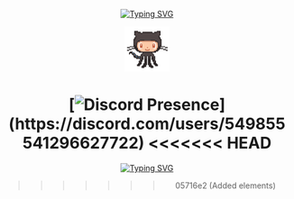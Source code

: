 <!--
**kirikagayami/kirikagayami** is a ✨ _special_ ✨ repository because its `README.md` (this file) appears on your GitHub profile.

Here are some ideas to get you started:

- 🔭 I’m currently working on ...
- 🌱 I’m currently learning ...
- 👯 I’m looking to collaborate on ...
- 🤔 I’m looking for help with ...
- 💬 Ask me about ...
- 📫 How to reach me: ...
- 😄 Pronouns: ...
- ⚡ Fun fact: ...
-->

<!-- Initial Section -->
  <div align="center">
  
  [![Typing SVG](https://readme-typing-svg.demolab.com?font=Rubik&size=30&duration=2000&pause=500&color=AFFFAF&center=true&vCenter=true&width=435&lines=Hi+There!+%F0%9F%91%8B;I'm+Alif+Maulana+%F0%9F%99%86%E2%80%8D%E2%99%82%EF%B8%8F;IT+Student;Universiti+Utara+Malaysia)](https://github.com/kirikagayami)

  <img src="octocat.gif" alt="octocat" width="80" />

  [![Discord Presence](https://lanyard.kyrie25.dev/api/549855541296627722?showBanner=animated&waveColor=transparent&bannerFilter=brightness(0.8)%20blur(2px))](https://discord.com/users/549855541296627722)
<<<<<<< HEAD
=======

[![Typing SVG](https://readme-typing-svg.demolab.com?font=Rubik&duration=500&color=AFFFAF&center=true&vCenter=true&multiline=true&repeat=false&width=435&height=80&lines=%5E%5E%5E%5E%5E%5E%5E%5E%5E%5E%5E;Reach+me+out+)](https://github.com/kirikagayami)
>>>>>>> 05716e2 (Added elements)

